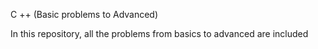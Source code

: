 C ++ (Basic problems to Advanced)

In this repository, all the problems from basics to advanced are included
